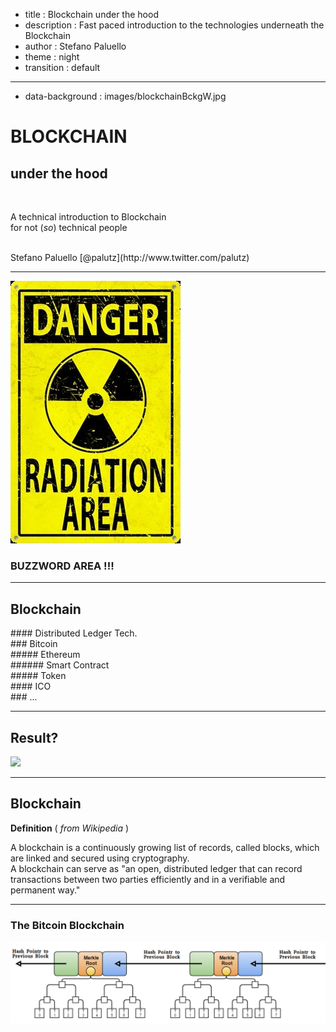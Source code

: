 - title : Blockchain under the hood
- description : Fast paced introduction to the technologies underneath the Blockchain
- author : Stefano Paluello
- theme : night
- transition : default

***

- data-background : images/blockchainBckgW.jpg

# BLOCKCHAIN
## under the hood

</br>

A technical introduction to Blockchain 
</br>
for not (*so*) technical people

<br />
Stefano Paluello  [@palutz](http://www.twitter.com/palutz)

***

<img src="images/danger.jpg" style="background: transparent; border-style: none;"  />

### BUZZWORD AREA !!!

---

## Blockchain

<div class="fragment">
#### Distributed Ledger Tech.
</div>

<div class="fragment">
### Bitcoin
</div>

<div class="fragment">
##### Ethereum
</div>

<div class="fragment">
###### Smart Contract
</div>

<div class="fragment">
##### Token
</div>

<div class="fragment">
#### ICO 
</div>

<div class="fragment">
### ...
</div>

---

## Result?

<div class="fragment">
 <img src="images/confusedTravolta.gif" style="background: transparent; border-style: none;"  />
</div>

***

## Blockchain

**Definition** ( *from Wikipedia* )
<div class="fragment">
A blockchain is a continuously growing list of records, called blocks, which are linked and secured using cryptography.
</div>
<div class="fragment">
A blockchain can serve as "an open, distributed ledger that can record transactions between two parties efficiently and in a verifiable and permanent way."
</div>

---

### The Bitcoin Blockchain
 <img src="images/bitcoinBlockchain.png" style="background: transparent; border-style: none;"  />

